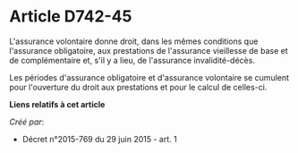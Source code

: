 # Article D742-45

L'assurance volontaire donne droit, dans les mêmes conditions que l'assurance obligatoire, aux prestations de l'assurance
vieillesse de base et de complémentaire et, s'il y a lieu, de l'assurance invalidité-décès. 

Les périodes d'assurance obligatoire et d'assurance volontaire se cumulent pour l'ouverture du droit aux prestations et pour
le calcul de celles-ci.

**Liens relatifs à cet article**

_Créé par_:

  - Décret n°2015-769 du 29 juin 2015 - art. 1
